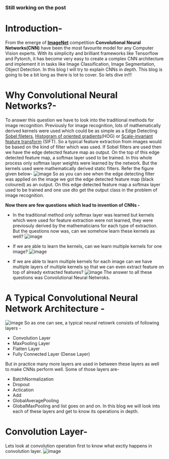 
### Still working on the post

# **Introduction**-
From the emerge of [**ImageNet**](https://image-net.org/challenges/LSVRC/) competition **Convolutional Neural Networks(CNN)** have been the most favourite model for any Computer Vision experts. With its simplicity and brilliant frameworks like Tensorflow and Pytorch, it has become very easy to create a complex CNN architecture and implement it in tasks like Image Classification, Image Segmentation, Object Detection. In this blog I will try to explain CNNs in depth. This blog is going to be a bit long as there is lot to cover. So lets dive in!!!



# **Why Convolutional Neural Networks?**-
To answer this question we have to look into the traditional methods for image recognition. Previously for image recognition, lots of mathematically derived kernels were used which could be as simple as a Edge Detecting [Sobel fileters](https://en.wikipedia.org/wiki/Sobel_operator), [Histogram of oriented gradients](https://en.wikipedia.org/wiki/Histogram_of_oriented_gradients)(HOG) or [Scale-invariant feature transform](https://en.wikipedia.org/wiki/Scale-invariant_feature_transform) (SIFT). So a typical feature extraction from images would be based on the kind of filter which was used. If Sobel filters are used then we have the edge detected feature map as output. On the top of this edge detected feature map, a softmax layer used to be trained. In this whole process only softmax layer weights were learned by the network. But the kernels used were mathematically derived static filters. Refer the figure given below-
![image](https://user-images.githubusercontent.com/46114095/121986872-fdc0a400-cdb4-11eb-900f-0a031caa9d94.png)
So as you can see when the edge detecting filter was applied on the image we got the edge detected feature map (black coloured) as an output. On this edge detected feature map a softmax layer used to be trained and one use dto get the output class in the problem of image recognition.

**Now there are few questions which lead to invention of CNNs -**
- In the traditional method only softmax layer was learned but kernels which were used for feature extraction were not learned, they were previosuly derived by the mathematicians for each type of extraction. But the questions now was, can we somehow learn these kernels as well?
![image](https://user-images.githubusercontent.com/46114095/121987660-8be95a00-cdb6-11eb-8330-9ccad29cdf55.png)

- If we are able to learn the kernels, can we learn multiple kernels for one image?
![image](https://user-images.githubusercontent.com/46114095/121987720-aae7ec00-cdb6-11eb-9915-de71509aa691.png) 

- If we are able to learn multiple kernels for each image can we have multiple layers of multiple kernels so that we can even extract feature on top of already extracted features?
![image](https://user-images.githubusercontent.com/46114095/121987762-baffcb80-cdb6-11eb-9e19-15bcdc06f85d.png)
The answer to all these questions was Convolutional Neural Netwroks.



# **A Typical Convolutional Neural Network Architecture** -
![image](https://user-images.githubusercontent.com/46114095/121989996-b0dfcc00-cdba-11eb-8c88-583561c528ed.png)
So as one can see, a typical neural netowrk consists of following layers - 
- Convolution Layer
- MaxPooling Layer
- Flatten Layer
- Fully Connected Layer (Dense Layer)

But in practice many more layers are used in between these layers as well to make CNNs perform well. Some of those layers are-
- BatchNormalization
- Dropout
- Actication
- Add
- GlobalAveragePooling
- GlobalMaxPooling 
and list goes on and on. In this blog we will look into each of these layers and get to know its operations in depth. 

# **Convolution Layer**- 
Lets look at convolution operation first to know what exctly happens in convolution layer.
![image](https://user-images.githubusercontent.com/46114095/122044243-e8ba3400-cdf9-11eb-87c2-91cd95412cd4.png)
